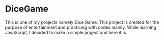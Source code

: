 # DiceGame
This is one of my projects namely Dice Game. This project is created for the purpose of entertainment and practicing with codes mainly. While learning JavaScript, I decided to make a simple project and here it is.
